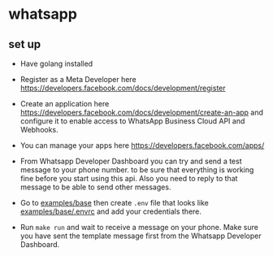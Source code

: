 # whatsapp


## set up
- Have golang installed
- Register as a Meta Developer here https://developers.facebook.com/docs/development/register 
- Create an application here https://developers.facebook.com/docs/development/create-an-app and configure
it to enable access to WhatsApp Business Cloud API and Webhooks.

- You can manage your apps here https://developers.facebook.com/apps/

- From Whatsapp Developer Dashboard you can try and send a test message to your phone number.
to be sure that everything is working fine before you start using this api. Also you need to
reply to that message to be able to send other messages.

- Go to [examples/base](examples/base) then create `.env` file that looks like [examples/base/.envrc](examples/base/.envrc)
 and add your credentials there.

- Run `make run` and wait to receive a message on your phone. Make sure you have sent the template message
first from the Whatsapp Developer Dashboard.
